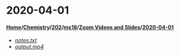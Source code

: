 # 2020-04-01
#### [Home](../../../../..)/[Chemistry](../../../..)/[202](../../..)/[ms18](../..)/[Zoom Videos and Slides](..)/[2020-04-01]()
- [_notes.txt_](notes.txt)
- [_output.mp4_](output.mp4)
